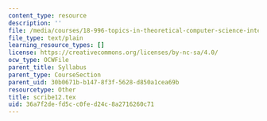 ```yaml
---
content_type: resource
description: ''
file: /media/courses/18-996-topics-in-theoretical-computer-science-internet-research-problems-spring-2002/36a7f2defd5cc0fed24c8a2716260c71_scribe12.tex
file_type: text/plain
learning_resource_types: []
license: https://creativecommons.org/licenses/by-nc-sa/4.0/
ocw_type: OCWFile
parent_title: Syllabus
parent_type: CourseSection
parent_uid: 30b0671b-b147-8f3f-5628-d850a1cea69b
resourcetype: Other
title: scribe12.tex
uid: 36a7f2de-fd5c-c0fe-d24c-8a2716260c71
---
```

